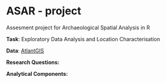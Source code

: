 # ASAR - project
Assesment project for Archaeological Spatial Analysis in R

**Task**: Exploratory Data Analysis and Location Characterisation

**Data**: [AtlantGIS](https://hackmd.io/@KaCeBe/atlantgis-dataset)

**Research Questions:**

**Analytical Components:**



